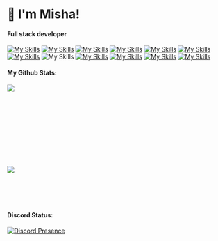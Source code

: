 # 👋 I'm Misha!

#### Full stack developer
[![My Skills](https://skillicons.dev/icons?i=js)](https://www.javascript.com/)
[![My Skills](https://skillicons.dev/icons?i=ts)](https://www.typescriptlang.org/)
[![My Skills](https://skillicons.dev/icons?i=lua)](https://www.lua.org/)
[![My Skills](https://skillicons.dev/icons?i=nodejs)](https://nodejs.org/en)
[![My Skills](https://skillicons.dev/icons?i=react)](https://react.dev/)
[![My Skills](https://skillicons.dev/icons?i=svelte)](https://svelte.dev/)
[![My Skills](https://skillicons.dev/icons?i=html)](https://html.com/)
![My Skills](https://skillicons.dev/icons?i=css)
[![My Skills](https://skillicons.dev/icons?i=php)](https://www.php.net/)
[![My Skills](https://skillicons.dev/icons?i=mysql)](https://www.mysql.com/)
[![My Skills](https://skillicons.dev/icons?i=mongodb)](https://www.mongodb.com/)
[![My Skills](https://skillicons.dev/icons?i=tailwindcss)](https://tailwindcss.com/)

#### My Github Stats:
 <img align="left" src="https://github-readme-stats.vercel.app/api?username=Misha0717&show_icons=true&hode_border=true" />
<br />
<br />
<br />
<br />
<br />
<br />
<br />
<br />
<br />
<br />
<br />

<img align="left" src="https://github-readme-stats.vercel.app/api/top-langs/?username=Misha0717&layout=compact&theme=vision-friendly-dark"/>
 
<br />
<br />
<br />
<br />
<br />

#### Discord Status:
[![Discord Presence](https://lanyard.cnrad.dev/api/334767144266891274)](https://discord.com/users/334767144266891274)
